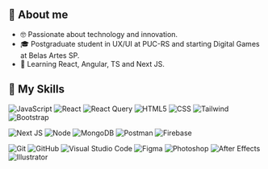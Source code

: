 
## :woman: About me

- 🤓 Passionate about technology and innovation.
- 🎓 Postgraduate student in UX/UI at PUC-RS and starting Digital Games at Belas Artes SP.
- 🌱 Learning React, Angular, TS and Next JS.


## :rocket: My Skills

  ![JavaScript](https://img.shields.io/badge/-JavaScript-333333?style=flat&logo=javascript)
  ![React](https://img.shields.io/badge/-React-333333?style=flat&logo=react)
  ![React Query](https://img.shields.io/badge/-ReactQuery-333333?style=flat&logo=reactquery)
  ![HTML5](https://img.shields.io/badge/-HTML5-333333?style=flat&logo=HTML5)
  ![CSS](https://img.shields.io/badge/-CSS-333333?style=flat&logo=CSS3&logoColor=1572B6)
  ![Tailwind](https://img.shields.io/badge/-Tailwind-333333?style=flat&logo=tailwind-css)
  ![Bootstrap](https://img.shields.io/badge/-Bootstrap-333333?style=flat&logo=bootstrap)
  
  ![Next JS](https://img.shields.io/badge/-Next-333333?style=flat&logo=next.js)
  ![Node](https://img.shields.io/badge/-Node-333333?style=flat&logo=node.js)
  ![MongoDB](https://img.shields.io/badge/-MongoDB-333333?style=flat&logo=mongodb)
  ![Postman](https://img.shields.io/badge/-Postman-333333?style=flat&logo=postman)
  ![Firebase](https://img.shields.io/badge/-Firebase-333333?style=flat&logo=firebase)

  ![Git](https://img.shields.io/badge/-Git-333333?style=flat&logo=git)
  ![GitHub](https://img.shields.io/badge/-GitHub-333333?style=flat&logo=github)
  ![Visual Studio Code](https://img.shields.io/badge/-Visual%20Studio%20Code-333333?style=flat&logo=visual-studio-code&logoColor=007ACC)
  ![Figma](https://img.shields.io/badge/-Figma-333333?style=flat&logo=figma&logoColor=007ACC)
  ![Photoshop](https://img.shields.io/badge/-AdobePhotoshop-333333?style=flat&logo=adobephotoshop&logoColor=007ACC)
  ![After Effects](https://img.shields.io/badge/-AdobeAfterEffects-333333?style=flat&logo=adobeaftereffects&logoColor=007ACC)
  ![Illustrator](https://img.shields.io/badge/-AdobeIllustrator-333333?style=flat&logo=adobeillustrator&logoColor=007ACC)
